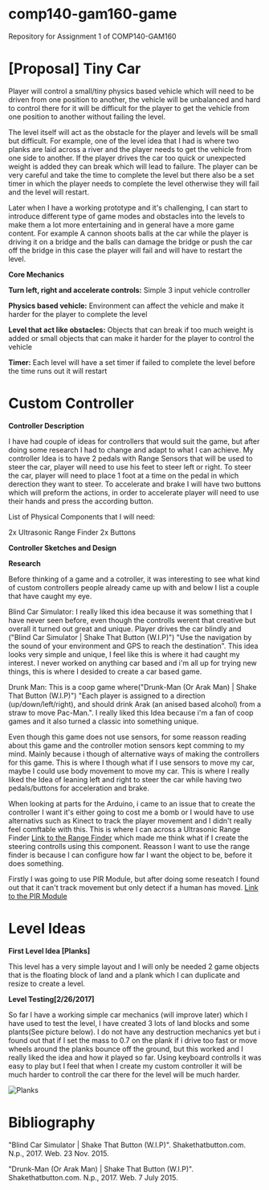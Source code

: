 # comp140-gam160-game
Repository for Assignment 1 of COMP140-GAM160

# [Proposal] Tiny Car

Player will control a small/tiny physics based vehicle which will need to be driven from one position to another, the vehicle will be unbalanced and hard to control there for it will be difficult for the player to get the vehicle from one position to another without failing the level.  

The level itself will act as the obstacle for the player and levels will be small but difficult. For example, one of the level idea that I had is where two planks are laid across a river and the player needs to get the vehicle from one side to another. If the player drives the car too quick or unexpected weight is added they can break which will lead to failure. The player can be very careful and take the time to complete the level but there also be a set timer in which the player needs to complete the level otherwise they will fail and the level will restart.  

Later when I have a working prototype and it's challenging, I can start to introduce different type of game modes and obstacles into the levels to make them a lot more entertaining and in general have a more game content. For example A cannon shoots balls at the car while the player is driving it on a bridge and the balls can damage the bridge or push the car off the bridge in this case the player will fail and will have to restart the level. 

**Core Mechanics**

**Turn left, right and accelerate controls:**
Simple 3 input vehicle controller  
 
**Physics based vehicle:**
Environment can affect the vehicle and make it harder for the player to complete the level 
 
**Level that act like obstacles:**
Objects that can break if too much weight is added or small objects that can make it harder for the player to control the vehicle 
 
**Timer:** 
Each level will have a set timer if failed to complete the level before the time runs out it will restart 

# Custom Controller

**Controller Description**

I have had couple of ideas for controllers that would suit the game, but after doing some research I had to change and adapt to what I can achieve. My controller Idea is to have 2 pedals with Range Sensors that will be used to steer the car, player will need to use his feet to steer left or right. To steer the car, player will need to place 1 foot at a time on the pedal in which derection they want to steer. To accelerate and brake I will have two buttons which will preform the actions, in order to accelerate player will need to use their hands and press the according button. 

List of Physical Components that I will need:

2x Ultrasonic Range Finder
2x Buttons 

**Controller Sketches and Design**


**Research**

Before thinking of a game and a cotroller, it was interesting to see what kind of custom controllers people already came up with and below I list a couple that have caught my eye. 

Blind Car Simulator: I really liked this idea because it was something that I have never seen before, even though the controlls werent that creative but overall it turned out great and unique. Player drives the car blindly and ("Blind Car Simulator | Shake That Button (W.I.P)") "Use the navigation by the sound of your environment and GPS to reach the destination". This idea looks very simple and unique, I feel like this is where it had caught my interest. I never worked on anything car based and i'm all up for trying new things, this is where I desided to create a car based game. 

Drunk Man: This is a coop game where("Drunk-Man (Or Arak Man) | Shake That Button (W.I.P)") "Each player is assigned to a direction (up/down/left/right), and should drink Arak (an anised based alcohol) from a straw to move Pac-Man.". I really liked this Idea because i'm a fan of coop games and it also turned a classic into something unique. 

Even though this game does not use sensors, for some reasson reading about this game and the controller motion sensors kept comming to my mind. Mainly because i though of alternative ways of making the controllers for this game. This is where I though what if I use sensors to move my car, maybe I could use body movement to move my car. This is where I really liked the Idea of leaning left and right to steer the car while having two pedals/buttons for acceleration and brake. 

When looking at parts for the Arduino, i came to an issue that to create the controller I want it's either going to cost me a bomb or I would have to use alternativs such as Kinect to track the player movement and I didn't really feel comftable with this. This is where I can across a Ultrasonic Range Finder [Link to the Range Finder](https://www.bitsbox.co.uk/index.php?main_page=product_info&cPath=302_310&products_id=2109&zenid=fthsadm5kk2sbjsocrvvoobko5) which made me think what if I create the steering controlls using this component. Reasson I want to use the range finder is because I can configure how far I want the object to be, before it does something. 

Firstly I was going to use PIR Module, but after doing some reseatch I found out that it can't track movement but only detect if a human has moved. [Link to the PIR Module](https://www.bitsbox.co.uk/index.php?main_page=product_info&cPath=302_303&products_id=2782&zenid=fthsadm5kk2sbjsocrvvoobko5)




# Level Ideas 

**First Level Idea [Planks]**

This level has a very simple layout and I will only be needed 2 game objects that is the floating block of land and a plank which I can duplicate and resize to create a level. 

**Level Testing[2/26/2017]**

So far I have a working simple car mechanics (will improve later) which I have used to test the level, I have created 3 lots of land blocks and some plants(See picture below). I do not have any destruction mechanics yet but i found out that if I set the mass to 0.7 on the plank if i drive too fast or move wheels around the planks bounce off the ground, but this worked and I really liked the idea and how it played so far. Using keyboard controlls it was easy to play but I feel that when I create my custom controller it will be much harder to controll the car there for the level will be much harder. 

![Planks](http://i.imgur.com/2PPZaEG.png)

# Bibliography

"Blind Car Simulator | Shake That Button (W.I.P)". Shakethatbutton.com. N.p., 2017. Web. 23 Nov. 2015.

"Drunk-Man (Or Arak Man) | Shake That Button (W.I.P)". Shakethatbutton.com. N.p., 2017. Web. 7 July 2015.
